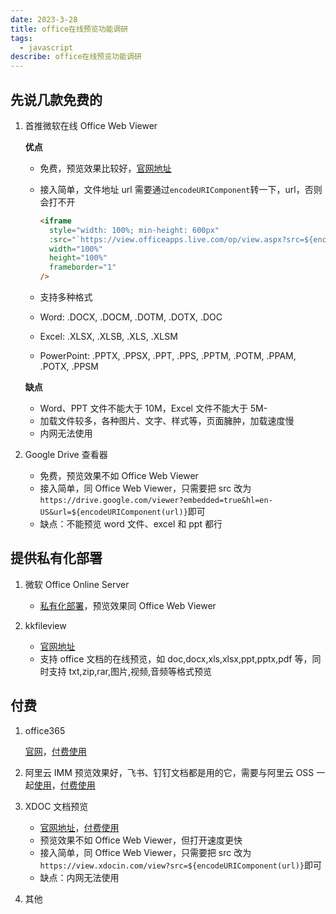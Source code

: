 ```yaml
---
date: 2023-3-28
title: office在线预览功能调研
tags:
  - javascript
describe: office在线预览功能调研
---
```


## 先说几款免费的

1. 首推微软在线 Office Web Viewer

   **优点**

   - 免费，预览效果比较好，[官网地址](https://www.microsoft.com/en-us/microsoft-365/blog/2013/04/10/office-web-viewer-view-office-documents-in-a-browser/)
   - 接入简单，文件地址 url 需要通过`encodeURIComponent`转一下，url，否则会打不开

     ```html
     <iframe
       style="width: 100%; min-height: 600px"
       :src="`https://view.officeapps.live.com/op/view.aspx?src=${encodeURIComponent(url)}`"
       width="100%"
       height="100%"
       frameborder="1"
     />
     ```

   - 支持多种格式
   - Word: .DOCX, .DOCM, .DOTM, .DOTX, .DOC
   - Excel: .XLSX, .XLSB, .XLS, .XLSM
   - PowerPoint: .PPTX, .PPSX, .PPT, .PPS, .PPTM, .POTM, .PPAM, .POTX, .PPSM

   **缺点**

   - Word、PPT 文件不能大于 10M，Excel 文件不能大于 5M-
   - 加载文件较多，各种图片、文字、样式等，页面臃肿，加载速度慢
   - 内网无法使用

2. Google Drive 查看器

   - 免费，预览效果不如 Office Web Viewer
   - 接入简单，同 Office Web Viewer，只需要把 src 改为`https://drive.google.com/viewer?embedded=true&hl=en-US&url=${encodeURIComponent(url)}`即可
   - 缺点：不能预览 word 文件、excel 和 ppt 都行

## 提供私有化部署

1. 微软 Office Online Server

   - [私有化部署](https://learn.microsoft.com/zh-cn/officeonlineserver/office-online-server)，预览效果同 Office Web Viewer

2. kkfileview

   - [官网地址](https://kkfileview.keking.cn/zh-cn/index.html)
   - 支持 office 文档的在线预览，如 doc,docx,xls,xlsx,ppt,pptx,pdf 等，同时支持 txt,zip,rar,图片,视频,音频等格式预览

## 付费

1. office365

   [官网](https://www.officeweb365.com/)，[付费使用](https://www.officeweb365.com/Default/price)

2. 阿里云 IMM
   预览效果好，飞书、钉钉文档都是用的它，需要与阿里云 OSS 一起[使用](https://help.aliyun.com/document_detail/63273.html)，[付费使用](https://help.aliyun.com/document_detail/88317.html)

3. XDOC 文档预览

   - [官网地址](https://view.xdocin.com/)，[付费使用](https://view.xdocin.com/view-xdocin-com_6x5f4x.htm)
   - 预览效果不如 Office Web Viewer，但打开速度更快
   - 接入简单，同 Office Web Viewer，只需要把 src 改为`https://view.xdocin.com/view?src=${encodeURIComponent(url)}`即可
   - 缺点：内网无法使用

4. 其他
